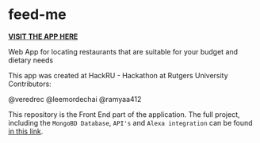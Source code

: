 # feed-me

**[VISIT THE APP HERE](https://veredrec.github.io/feed-me/)**

Web App for locating restaurants that are suitable for your budget and dietary needs

This app was created at HackRU - Hackathon at Rutgers University
Contributors:

@veredrec
@leemordechai
@ramyaa412

This repository is the Front End part of the application.
The full project, including the `MongoBD Database`, `API's` and `Alexa integration` can be found [in this link](https://github.com/ramyaa412/HackRU_FeedMe).
